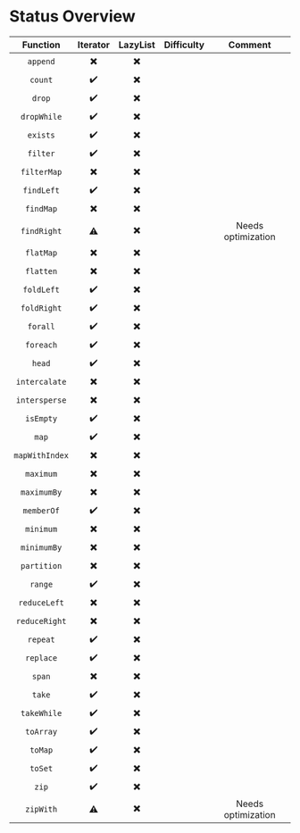 # Status Overview

|  Function      | Iterator                 | LazyList                 | Difficulty     | Comment |
| :--------:     | :------:                 | :------:                 | :--------:     | :-----: |
| `append`       | :heavy_multiplication_x: | :heavy_multiplication_x: |                |         |
| `count`        | :heavy_check_mark:       | :heavy_multiplication_x: |                |         |
| `drop`         | :heavy_check_mark:       | :heavy_multiplication_x: |                |         |
| `dropWhile`    | :heavy_check_mark:       | :heavy_multiplication_x: |                |         |
| `exists`       | :heavy_check_mark:       | :heavy_multiplication_x: |                |         |
| `filter`       | :heavy_check_mark:       | :heavy_multiplication_x: |                |         |
| `filterMap`    | :heavy_multiplication_x: | :heavy_multiplication_x: |                |         |
| `findLeft`     | :heavy_check_mark:       | :heavy_multiplication_x: |                |         |
| `findMap`      | :heavy_multiplication_x: | :heavy_multiplication_x: |                |         |
| `findRight`    | :warning:                | :heavy_multiplication_x: |                | Needs optimization |
| `flatMap`      | :heavy_multiplication_x: | :heavy_multiplication_x: |                |         |
| `flatten`      | :heavy_multiplication_x: | :heavy_multiplication_x: |                |         |
| `foldLeft`     | :heavy_check_mark:       | :heavy_multiplication_x: |                |         |
| `foldRight`    | :heavy_check_mark:       | :heavy_multiplication_x: |                |         |
| `forall`       | :heavy_check_mark:       | :heavy_multiplication_x: |                |         |
| `foreach`      | :heavy_check_mark:       | :heavy_multiplication_x: |                |         |
| `head`         | :heavy_check_mark:       | :heavy_multiplication_x: |                |         |
| `intercalate`  | :heavy_multiplication_x: | :heavy_multiplication_x: |                |         |
| `intersperse`  | :heavy_multiplication_x: | :heavy_multiplication_x: |                |         |
| `isEmpty`      | :heavy_check_mark:       | :heavy_multiplication_x: |                |         |
| `map`          | :heavy_check_mark:       | :heavy_multiplication_x: |                |         |
| `mapWithIndex` | :heavy_multiplication_x: | :heavy_multiplication_x: |                |         |
| `maximum`      | :heavy_multiplication_x: | :heavy_multiplication_x: |                |         |
| `maximumBy`    | :heavy_multiplication_x: | :heavy_multiplication_x: |                |         |
| `memberOf`     | :heavy_check_mark:       | :heavy_multiplication_x: |                |         |
| `minimum`      | :heavy_multiplication_x: | :heavy_multiplication_x: |                |         |
| `minimumBy`    | :heavy_multiplication_x: | :heavy_multiplication_x: |                |         |
| `partition`    | :heavy_multiplication_x: | :heavy_multiplication_x: |                |         |
| `range`        | :heavy_check_mark:       | :heavy_multiplication_x: |                |         |
| `reduceLeft`   | :heavy_multiplication_x: | :heavy_multiplication_x: |                |         |
| `reduceRight`  | :heavy_multiplication_x: | :heavy_multiplication_x: |                |         |
| `repeat`       | :heavy_check_mark:       | :heavy_multiplication_x: |                |         |
| `replace`      | :heavy_check_mark:       | :heavy_multiplication_x: |                |         |
| `span`         | :heavy_multiplication_x: | :heavy_multiplication_x: |                |         |
| `take`         | :heavy_check_mark:       | :heavy_multiplication_x: |                |         |
| `takeWhile`    | :heavy_check_mark:       | :heavy_multiplication_x: |                |         |
| `toArray`      | :heavy_check_mark:       | :heavy_multiplication_x: |                |         |
| `toMap`        | :heavy_check_mark:       | :heavy_multiplication_x: |                |         |
| `toSet`        | :heavy_check_mark:       | :heavy_multiplication_x: |                |         |
| `zip`          | :heavy_check_mark:       | :heavy_multiplication_x: |                |         |
| `zipWith`      | :warning:                | :heavy_multiplication_x: |                | Needs optimization |
